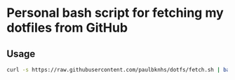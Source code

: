 # Personal bash script for fetching my dotfiles from GitHub

## Usage

```bash
curl -s https://raw.githubusercontent.com/paulbknhs/dotfs/fetch.sh | bash
```
